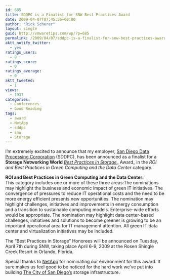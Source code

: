 ```yaml
---
id: 685
title: SDDPC is a Finalist for SNW Best Practices Award
date: 2009-04-07T07:45:56+00:00
author: "Rick Scherer"
layout: single
guid: http://vmwaretips.com/wp/?p=685
permalink: /2009/04/07/sddpc-is-a-finalist-for-snw-best-practices-award/
aktt_notify_twitter:
  - yes
ratings_users:
  - 0
ratings_score:
  - 0
ratings_average:
  - 0
aktt_tweeted:
  - 1
views:
  - 1937
categories:
  - Conferences
  - Good Reading
tags:
  - award
  - NetApp
  - sddpc
  - snw
  - Storage
---
```

I&#8217;m extremely excited to announce that my employer, <a href="http://www.sddpc.org/" target="_blank">San Diego Data Processing Corporation</a> (SDDPC), has been announced as a finalist for a **Storage Networking World** _<a href="http://www.snwusa.com/awards.aspx" target="_blank">Best Practices in Storage</a>__ Award_ in the _ROI and Best Practices in Green Computing and the Data Center_ category.

<p class="MsoNormal">
  <strong>ROI and Best Practices in Green Computing and the Data Center:</strong> <br /> This category includes one or more of these three areas:The nominations may highlight the business and economic impact of green IT initiatives. The convergence of pressures to reduce IT operational costs and the need to be more energy efficient presents new opportunities. The nomination may highlight challenges, initiatives and improvements in energy consumption and a transition to sustainable computing models. Enterprise-wide efforts would be appropriate. The nomination may highlight data center-based challenges, initiatives and solutions to become greener is growing to be an important operational area for IT management attention. All green IT data center and virtualization initiatives may be included. 
</p>

The “Best Practices in Storage” Honorees will be announced on Tuesday, April 7th during SNW, taking place April 6-9, 2009 at the Rosen Shingle Creek Resort in Orlando, Florida.  

Special thanks to <a href="http://www.netapp.com/" target="_blank">NetApp</a> for nominating our environment for this award. It sure makes us feel good to be noticed for the hard work we&#8217;ve put into building <a href="http://www.sandiego.gov" target="_blank">The City of San Diego&#8217;s</a> storage infrastructure.